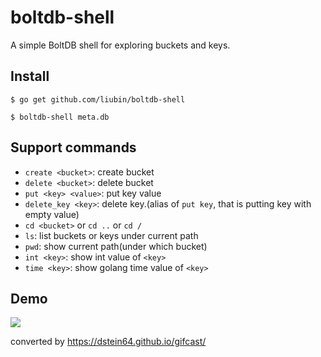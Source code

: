 # boltdb-shell

A simple BoltDB shell for exploring buckets and keys.

## Install

```
$ go get github.com/liubin/boltdb-shell

$ boltdb-shell meta.db
```

## Support commands

- `create <bucket>`: create bucket
- `delete <bucket>`: delete bucket
- `put <key> <value>`: put key value
- `delete_key <key>`: delete key.(alias of `put key`, that is putting key with empty value)
- `cd <bucket>` or `cd ..` or `cd /`
- `ls`: list buckets or keys under current path
- `pwd`: show current path(under which bucket)
- `int <key>`: show int value of `<key>`
- `time <key>`: show golang time value of `<key>`

## Demo

![](images/demo.gif)

converted by https://dstein64.github.io/gifcast/

